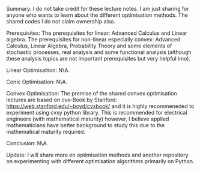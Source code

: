 Summary:
I do not take credit for these lecture notes. I am just sharing for anyone who wants to learn about the different optimisation methods. The shared codes I do not claim ownership also.

Prerequisites:
The prerequisites for linear: Advanced Calculus and Linear algebra.
The prerequisites for non-linear especially convex: Advanced Calculus, Linear Algebra, Probability Theory and some elements of stochastic processes, real analysis and some functional analysis (although these analysis topics are not important prerequisites but very helpful imo).

Linear Optimisaition:
N\A.

Conic Optimisation:
N\A.

Convex Optimisation:
The premise of the shared convex optimisation lectures are based on cvx-Book by Stanford: https://web.stanford.edu/~boyd/cvxbook/ and it is highly recommeneded to experiment using cvxy python library.
This is recommended for electrical engineers (with mathematical maturity) however, I believe applied mathematicians have better background to study this due to the mathematical maturity required.

Conclusion:
N\A.

Update:
I will share more on optimisation methods and another repository on experimenting with different optimisation algorithms primarily on Python.

